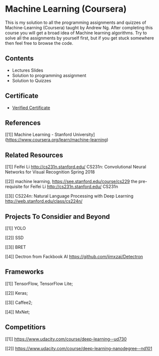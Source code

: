 # Machine Learning (Coursera)
This is my solution to all the programming assignments and quizzes of Machine-Learning (Coursera) taught by Andrew Ng. After completing this course you will get a broad idea of Machine learning algorithms. Try to solve all the assignments by yourself first, but if you get stuck somewhere then feel free to browse the code.

## Contents
* Lectures Slides
* Solution to programming assignment
* Solution to Quizzes

## Certificate
* [Verified Certificate](https://www.coursera.org/account/accomplishments/certificate/GDDBFB572MUQ)

## References
[[1]] Machine Learning - Stanford University](https://www.coursera.org/learn/machine-learning)



## Related Resources
[[1]] Feifei Li http://cs231n.stanford.edu/ CS231n: Convolutional Neural Networks for Visual Recognition
Spring 2018

[[2]] machine learning, https://see.stanford.edu/course/cs229 the pre-requisite for Feifei Li http://cs231n.stanford.edu/ CS231n  

[[3]] CS224n: Natural Language Processing with Deep Learning http://web.stanford.edu/class/cs224n/

## Projects To Considier and Beyond
[[1]] YOLO

[[2]] SSD

[[3]] BRET

[[4]] Dectron from Fackbook AI  https://github.com/jimxzai/Detectron






## Frameworks
[[1]] TensorFlow, TensorFlow Lite;

[[2]] Keras;

[[3]] Caffee2;

[[4]] MxNet;



## Competitiors
[[1]] https://www.udacity.com/course/deep-learning--ud730

[[2]] https://www.udacity.com/course/deep-learning-nanodegree--nd101

